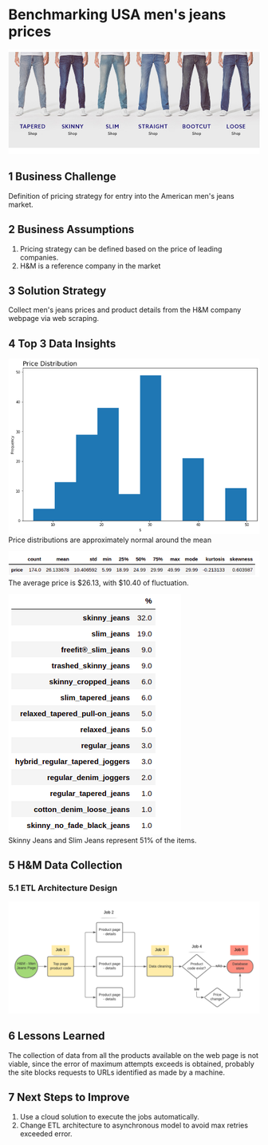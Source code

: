 # Benchmarking USA men's jeans prices 
![alt_text](img/jeans.jpeg)

## 1 Business Challenge
Definition of pricing strategy for entry into the American men's jeans market.

## 2 Business Assumptions
1. Pricing strategy can be defined based on the price of leading companies. 
2. H&M is a reference company in the market 

## 3 Solution Strategy
Collect men's jeans prices and product details from the H&M company webpage via web scraping.

## 4 Top 3 Data Insights
![alt_text](img/price_distribution.png)
<br/>
Price distributions are approximately normal around the mean

![alt_text](img/metrics.png)
<br/>
The average price is $26.13, with $10.40 of fluctuation. 

![alt_text](img/models.png)
<br/>
Skinny Jeans and Slim Jeans represent 51% of the items.

## 5 H&M Data Collection
### 5.1 ETL Architecture Design 
![alt_text](img/etl_architecture.png)

## 6 Lessons Learned

The collection of data from all the products available on the web page is not viable, since the error of maximum attempts exceeds is obtained, probably the site blocks requests to URLs identified as made by a machine.

## 7 Next Steps to Improve
1. Use a cloud solution to execute the jobs automatically. 
2. Change ETL architecture to asynchronous model to avoid max retries exceeded error.
